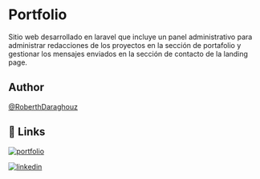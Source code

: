 # Portfolio

Sitio web desarrollado en laravel que incluye un panel administrativo para administrar redacciones de los proyectos en la sección de portafolio y gestionar los mensajes enviados en la sección de contacto de la landing page.

## Author

[@RoberthDaraghouz](https://www.github.com/RoberthDaraghouz)

## 🔗 Links

[![portfolio](https://img.shields.io/badge/roberto_jimenez_dev-333333?style=for-the-badge&logo=ko-fi&logoColor=white)](https://www.robertojimenezdev.com/)

[![linkedin](https://img.shields.io/badge/linkedin-0A66C2?style=for-the-badge&logo=linkedin&logoColor=white)](https://www.linkedin.com/in/roberto-jimenez-dev/)
